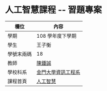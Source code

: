 # 人工智慧課程 -- 習題專案

欄位 | 內容
-----|--------
學期 | 108 學年度下學期
學生 |  王子衡
學號末兩碼 | 18
教師 | [陳鍾誠](https://misavo.com/blog/%E9%99%B3%E9%8D%BE%E8%AA%A0)
學校科系 | [金門大學資訊工程系](https://www.nqu.edu.tw/educsie/index.php)
課程首頁 | [人工智慧](https://misavo.com/blog/%E9%99%B3%E9%8D%BE%E8%AA%A0/%E8%AA%B2%E7%A8%8B/%E4%BA%BA%E5%B7%A5%E6%99%BA%E6%85%A7)

